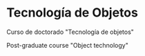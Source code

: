 Tecnología de Objetos
=====================

Curso de doctorado "Tecnología de objetos"

Post-graduate course "Object technology"
